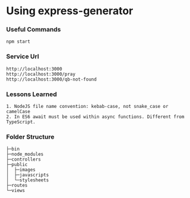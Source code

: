 # Using express-generator 

### Useful Commands
```
npm start
```

### Service Url
```
http://localhost:3000
http://localhost:3000/pray
http://localhost:3000/qb-not-found
```

### Lessons Learned
```
1. NodeJS file name convention: kebab-case, not snake_case or camelCase
2. In ES6 await must be used within async functions. Different from TypeScript.
```


### Folder Structure
```
├─bin
├─node_modules
├─controllers
├─public
│  ├─images
│  ├─javascripts
│  └─stylesheets
├─routes
└─views
```